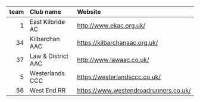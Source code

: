 |   team | Club name          | Website                               |
|-------:|:-------------------|:--------------------------------------|
|      1 | East Kilbride AC   | http://www.ekac.org.uk/               |
|     34 | Kilbarchan AAC     | https://kilbarchanaac.org.uk/         |
|     37 | Law & District AAC | http://www.lawaac.co.uk/              |
|      5 | Westerlands CCC    | https://westerlandsccc.co.uk/         |
|     56 | West End RR        | https://www.westendroadrunners.co.uk/ |